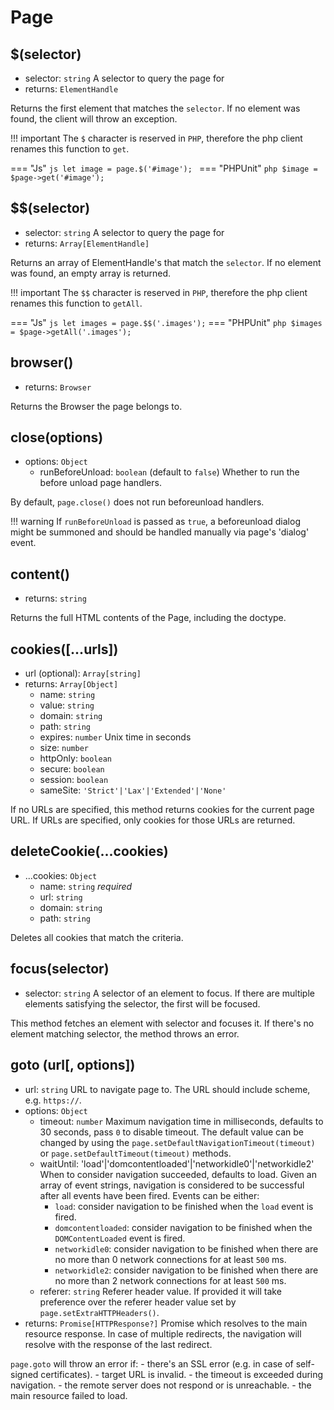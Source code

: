 # Page

## $(selector)

- selector: `string` A selector to query the page for
- returns: `ElementHandle`

Returns the first element that matches the `selector`. If no element was found, the client will throw an exception.

!!! important
    The `$` character is reserved in `PHP`, therefore the php client renames this function to `get`.

=== "Js"
    ```js
    let image = page.$('#image');
    ```
=== "PHPUnit"
    ```php
    $image = $page->get('#image');
    ```

## $$(selector)

- selector: `string` A selector to query the page for
- returns: `Array[ElementHandle]`

Returns an array of ElementHandle's that match the `selector`. If no element was found, an empty array is returned.

!!! important
    The `$$` character is reserved in `PHP`, therefore the php client renames this function to `getAll`.

=== "Js"
    ``` js
    let images = page.$$('.images');
    ```
=== "PHPUnit"
    ``` php
    $images = $page->getAll('.images');
    ```

## browser()

- returns: `Browser`

Returns the Browser the page belongs to.

## close(options)

- options: `Object`
    - runBeforeUnload: `boolean` (default to `false`) Whether to run the before unload page handlers.

By default, `page.close()` does not run beforeunload handlers.

!!! warning
    If `runBeforeUnload` is passed as `true`, a beforeunload dialog might be summoned and should be handled manually via page's 'dialog' event.

## content()

- returns: `string`

Returns the full HTML contents of the Page, including the doctype.

## cookies([...urls])

- url (optional): `Array[string]` 
- returns: `Array[Object]`
    - name: `string`
    - value: `string`
    - domain: `string`
    - path: `string`
    - expires: `number` Unix time in seconds
    - size: `number`
    - httpOnly: `boolean`
    - secure: `boolean`
    - session: `boolean`
    - sameSite: `'Strict'|'Lax'|'Extended'|'None'`

If no URLs are specified, this method returns cookies for the current page URL. If URLs are specified, only cookies for those URLs are returned.

## deleteCookie(...cookies)

- ...cookies: `Object`
    - name: `string` *required*
    - url: `string`
    - domain: `string`
    - path: `string`

Deletes all cookies that match the criteria.

## focus(selector)

- selector: `string` A selector of an element to focus. If there are multiple elements satisfying the selector, the first will be focused.

This method fetches an element with selector and focuses it. If there's no element matching selector, the method throws an error.

## goto (url[, options])

- url: `string` URL to navigate page to. The URL should include scheme, e.g. `https://`.
- options: `Object`
    - timeout: `number` Maximum navigation time in milliseconds, defaults to 30 seconds, pass `0` to disable timeout. The default value can be changed by using the `page.setDefaultNavigationTimeout(timeout)` or `page.setDefaultTimeout(timeout)` methods.
    - waitUntil: 'load'|'domcontentloaded'|'networkidle0'|'networkidle2' When to consider navigation succeeded, defaults to load. Given an array of event strings, navigation is considered to be successful after all events have been fired. Events can be either:
        - `load`: consider navigation to be finished when the `load` event is fired.
        - `domcontentloaded`: consider navigation to be finished when the `DOMContentLoaded` event is fired.
        - `networkidle0`: consider navigation to be finished when there are no more than 0 network connections for at least `500` ms.
        - `networkidle2`: consider navigation to be finished when there are no more than 2 network connections for at least `500` ms.
    - referer: `string` Referer header value. If provided it will take preference over the referer header value set by `page.setExtraHTTPHeaders()`.
- returns: `Promise[HTTPResponse?]` Promise which resolves to the main resource response. In case of multiple redirects, the navigation will resolve with the response of the last redirect.

`page.goto` will throw an error if:
    - there's an SSL error (e.g. in case of self-signed certificates).
    - target URL is invalid.
    - the timeout is exceeded during navigation.
    - the remote server does not respond or is unreachable.
    - the main resource failed to load.
